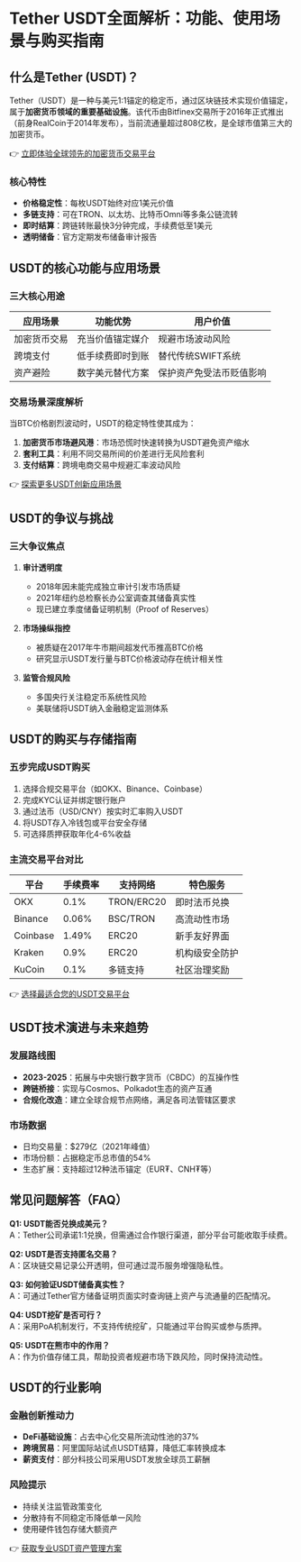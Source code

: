 # Tether USDT全面解析：功能、使用场景与购买指南

## 什么是Tether (USDT)？

Tether（USDT）是一种与美元1:1锚定的稳定币，通过区块链技术实现价值锚定，属于**加密货币领域的重要基础设施**。该代币由Bitfinex交易所于2016年正式推出（前身RealCoin于2014年发布），当前流通量超过808亿枚，是全球市值第三大的加密货币。

👉 [立即体验全球领先的加密货币交易平台](https://bit.ly/okx_welcome)

### 核心特性
- **价格稳定性**：每枚USDT始终对应1美元价值
- **多链支持**：可在TRON、以太坊、比特币Omni等多条公链流转
- **即时结算**：跨链转账最快3分钟完成，手续费低至1美元
- **透明储备**：官方定期发布储备审计报告

## USDT的核心功能与应用场景

### 三大核心用途
| 应用场景       | 功能优势                          | 用户价值                     |
|----------------|-----------------------------------|----------------------------|
| 加密货币交易   | 充当价值锚定媒介                  | 规避市场波动风险             |
| 跨境支付       | 低手续费即时到账                  | 替代传统SWIFT系统           |
| 资产避险       | 数字美元替代方案                  | 保护资产免受法币贬值影响     |

### 交易场景深度解析
当BTC价格剧烈波动时，USDT的稳定特性使其成为：
1. **加密货币市场避风港**：市场恐慌时快速转换为USDT避免资产缩水
2. **套利工具**：利用不同交易所间的价差进行无风险套利
3. **支付结算**：跨境电商交易中规避汇率波动风险

👉 [探索更多USDT创新应用场景](https://bit.ly/okx_welcome)

## USDT的争议与挑战

### 三大争议焦点
1. **审计透明度**
   - 2018年因未能完成独立审计引发市场质疑
   - 2021年纽约总检察长办公室调查其储备真实性
   - 现已建立季度储备证明机制（Proof of Reserves）

2. **市场操纵指控**
   - 被质疑在2017年牛市期间超发代币推高BTC价格
   - 研究显示USDT发行量与BTC价格波动存在统计相关性

3. **监管合规风险**
   - 多国央行关注稳定币系统性风险
   - 美联储将USDT纳入金融稳定监测体系

## USDT的购买与存储指南

### 五步完成USDT购买
1. 选择合规交易平台（如OKX、Binance、Coinbase）
2. 完成KYC认证并绑定银行账户
3. 通过法币（USD/CNY）按实时汇率购入USDT
4. 将USDT存入冷钱包或平台安全存储
5. 可选择质押获取年化4-6%收益

### 主流交易平台对比
| 平台        | 手续费率 | 支持网络       | 特色服务               |
|-------------|----------|----------------|------------------------|
| OKX         | 0.1%     | TRON/ERC20     | 即时法币兑换           |
| Binance     | 0.06%    | BSC/TRON       | 高流动性市场           |
| Coinbase    | 1.49%    | ERC20          | 新手友好界面           |
| Kraken      | 0.9%     | ERC20          | 机构级安全防护         |
| KuCoin      | 0.1%     | 多链支持       | 社区治理奖励           |

👉 [选择最适合您的USDT交易平台](https://bit.ly/okx_welcome)

## USDT技术演进与未来趋势

### 发展路线图
- **2023-2025**：拓展与中央银行数字货币（CBDC）的互操作性
- **跨链桥接**：实现与Cosmos、Polkadot生态的资产互通
- **合规化改造**：建立全球合规节点网络，满足各司法管辖区要求

### 市场数据
- 日均交易量：$279亿（2021年峰值）
- 市场份额：占据稳定币总市值的54%
- 生态扩展：支持超过12种法币锚定（EUR₮、CNH₮等）

## 常见问题解答（FAQ）

**Q1: USDT能否兑换成美元？**  
A：Tether公司承诺1:1兑换，但需通过合作银行渠道，部分平台可能收取手续费。

**Q2: USDT是否支持匿名交易？**  
A：区块链交易记录公开透明，但可通过混币服务增强隐私性。

**Q3: 如何验证USDT储备真实性？**  
A：可通过Tether官方储备证明页面实时查询链上资产与流通量的匹配情况。

**Q4: USDT挖矿是否可行？**  
A：采用PoA机制发行，不支持传统挖矿，只能通过平台购买或参与质押。

**Q5: USDT在熊市中的作用？**  
A：作为价值存储工具，帮助投资者规避市场下跌风险，同时保持流动性。

## USDT的行业影响

### 金融创新推动力
- **DeFi基础设施**：占去中心化交易所流动性池的37%
- **跨境贸易**：阿里国际站试点USDT结算，降低汇率转换成本
- **薪资支付**：部分科技公司采用USDT发放全球员工薪酬

### 风险提示
- 持续关注监管政策变化
- 分散持有不同稳定币降低单一风险
- 使用硬件钱包存储大额资产

👉 [获取专业USDT资产管理方案](https://bit.ly/okx_welcome)